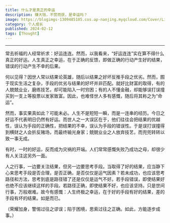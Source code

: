 ```yaml
---
title: 什么才是真正的幸运
description: 赚大钱，不劳而获，是幸运吗？
image: https://blogimgs-1309485105.cos.ap-nanjing.myqcloud.com/Cover/Life/stars-2.jpg
category: 个人成长
published: 2024-02-12
tags: [Thought]
---
```

-----

常去祈福的人经常祈求：好运连连。然而，以我看来，“好运连连”实在算不得什么真正的好运。人生真正之幸运，在于正确的反馈，即做正确的行动产生好的结果，错误的行动产生不幸的后果。

何以见得？因世人常以结果论英雄，随后以结果之好坏反推手段之优劣。然而，囿于现实生活之复杂，手段的优劣与结果的好坏并非匹配。就好比财富的取得，有的人兢兢业业，磨练技艺，却可能陷入一时穷困；有的人不懂金融，却能够误打误撞买到一支上等股票以发家致富。因此，也难怪世人多有感慨，随后将其称之为“命运”。

然而，事实果真如此？可能未必。人生不是短短一瞬，而是一连串的经历。今日之好运不代表明日仍然有好运。而世人之一大误区在于，他们往往会把结果的优越性，误认为手段的正确性，把结果的不幸，误认为手段的错误性。于是误打误撞得到横财之人会折反赌场，而最终输光身家；兢兢业业之人放弃技艺，而兜兜转转以致一事无成。

有时，一时的好运，反而成为灾祸的开端。人们常常感慨失败乃成功之母，却很少有人关注这另外一面。

人之行事，一边要关注结果，但另一边要思考手段。当取得了好的结果，应当静下心来思考手段是否合理，是否正确，是否仅仅是运气因素？若未成功，也应该思考路径和方法，思考到底是路径错了还是仅仅是运气不好。若手段错误，即使结果好也绝不应该继续这样的手段。若路径正确，即使结果不好，也应该坚持。只是世间行事，万般艰难。故今有感慨：人生终极之幸运，在于好的手段有好的结果，差的手段有坏的结果。如是而已。

（荣耀加身，警惕过往之谬误；陷于困境，思索过往之正确。如此，方能逐步成事。）
